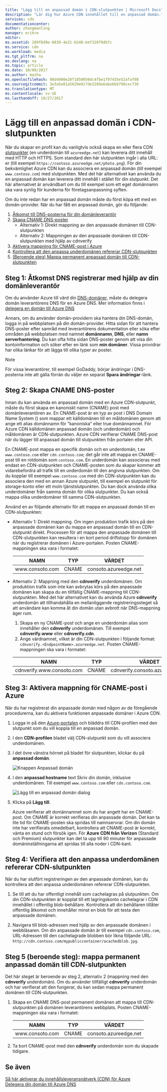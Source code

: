 ```yaml
---
title: "Lägg till en anpassad domän i CDN-slutpunkten | Microsoft Docs"
description: "Lär dig hur Azure CDN innehållet till en anpassad domän."
services: cdn
documentationcenter: 
author: zhangmanling
manager: erikre
editor: 
ms.assetid: 289f8d9e-8839-4e21-b248-bef320f9dbfc
ms.service: cdn
ms.workload: media
ms.tgt_pltfrm: na
ms.devlang: na
ms.topic: article
ms.date: 10/09/2017
ms.author: mazha
ms.openlocfilehash: 98d4900e28f1850050dc4fbe1f97435e52afaf08
ms.sourcegitcommit: 3e3a5e01a5629e017de2289a6abebbb798cec736
ms.translationtype: MT
ms.contentlocale: sv-SE
ms.lasthandoff: 10/27/2017
---
```

# <a name="add-a-custom-domain-to-your-cdn-endpoint"></a>Lägg till en anpassad domän i CDN-slutpunkten
När du skapar en profil kan du vanligtvis också skapa en eller flera CDN [slutpunkter](cdn-create-new-endpoint.md#create-a-new-cdn-endpoint) (en underdomän till `azureedge.net`) kan leverera ditt innehåll med HTTP och HTTPS. Som standard den här slutpunkten ingår i alla URL: er (till exempel `https://contoso.azureedge.net/photo.png`). För din bekvämlighet Azure CDN kan du associera en anpassad domän (till exempel `www.contoso.com`) med slutpunkten. Med det här alternativet kan använda du en anpassad domän kan leverera ditt innehåll i stället för din slutpunkt. Det här alternativet är användbart om du till exempel som ett eget domännamn ska vara synlig för kunderna för företagsanpassning syften.

Om du inte redan har en anpassad domän måste du först köpa ett med en domän-provider. När du har fått en anpassad domän, gör du följande:
1. [Åtkomst till DNS-posterna för din domänleverantör](#step-1-access-dns-records-by-using-your-domain-provider)
2. [Skapa CNAME DNS-poster](#step-2-create-the-cname-dns-records)
    - Alternativ 1: Direkt mappning av den anpassade domänen till CDN-slutpunkten
    - Alternativ 2: Mappningen av den anpassade domänen till CDN-slutpunkten med hjälp av cdnverify 
3. [Aktivera mappning för CNAME-post i Azure](#step-3-enable-the-cname-record-mapping-in-azure)
4. [Kontrollera att den anpassa underdomänen refererar CDN-slutpunkten](#step-4-verify-that-the-custom-subdomain-references-your-cdn-endpoint)
5. [(Beroende steg) Mappa permanent anpassad domän till CDN-slutpunkten](#step-5-dependent-step-map-the-permanent-custom-domain-to-the-cdn-endpoint)

## <a name="step-1-access-dns-records-by-using-your-domain-provider"></a>Steg 1: Åtkomst DNS registrerar med hjälp av din domänleverantör

Om du använder Azure till värd din [DNS-domäner](https://docs.microsoft.com/en-us/azure/dns/dns-overview), måste du delegera domän leverantörens DNS för en Azure DNS. Mer information finns i [delegera en domän till Azure DNS](https://docs.microsoft.com/azure/dns/dns-delegate-domain-azure-dns)

Annars, om du använder domän-providern ska hantera din DNS-domän, logga in på webbplatsen på din domän-provider. Hitta sidan för att hantera DNS-poster efter samråd med leverantörens dokumentation eller söka efter områden på webbplatsen med namnet **domännamn**, **DNS**, eller **namn serverhantering**. Du kan ofta hitta sidan DNS-poster genom att visa din kontoinformation och söker efter en länk som **min domäner**. Vissa providrar har olika länkar för att lägga till olika typer av poster.

> [!NOTE]
> För vissa leverantörer, till exempel GoDaddy, börjar ändringar i DNS-posterna inte att gälla förrän du väljer en separat **Spara ändringar**-länk. 


## <a name="step-2-create-the-cname-dns-records"></a>Steg 2: Skapa CNAME DNS-poster

Innan du kan använda en anpassad domän med en Azure CDN-slutpunkt, måste du först skapa en kanoniskt namn (CNAME) post med domänleverantören av. En CNAME-post är en typ av post i DNS Domain Name System () som mappar ett källdomänen till en måldomänen genom att ange ett alias domännamn för ”kanoniska” eller true domännamnet. För Azure CDN källdomänen anpassad domän (och underdomän) och måldomänen är CDN-slutpunkten. Azure CDN verifierar CNAME DNS-post när du lägger till anpassad domän till slutpunkten från portalen eller API. 

En CNAME-post mappa en specifik domän och en underdomän, t.ex `www.contoso.com` eller `cdn.contoso.com`; det går inte att mappa en CNAME-post till en rotdomän som `contoso.com`. En underdomän kan associeras med endast en CDN-slutpunkten och CNAME-posten som du skapar kommer att vidarebefordra all trafik till en underdomän till den angivna slutpunkten. Om du kopplar till exempel `www.contoso.com` med din CDN-slutpunkten kan du associera den med en annan Azure slutpunkt, till exempel en slutpunkt för storage-konto eller ett moln tjänstslutpunkten. Du kan dock använda olika underdomäner från samma domän för olika slutpunkter. Du kan också mappa olika underdomäner till samma CDN-slutpunkten.

Använd en av följande alternativ för att mappa en anpassad domän till en CDN-slutpunkten:

- Alternativ 1: Direkt mappning. Om ingen produktion trafik körs på den anpassade domänen kan du mappa en anpassad domän till en CDN-slutpunkt direkt. Processen för att mappa den anpassade domänen till CDN-slutpunkten kan resultera i en kort period driftstopp för domänen när du registrerar domänen i Azure-portalen. Posten CNAME-mappningen ska vara i formatet: 
 
  | NAMN             | TYP  | VÄRDET                  |
  |------------------|-------|------------------------|
  | www\.consoto.com | CNAME | consoto\.azureedge.net |


- Alternativ 2: Mappning med den **cdnverify** underdomänen. Om produktion trafik som inte kan avbrytas körs på den anpassade domänen kan skapa du en tillfällig CNAME-mappning till CDN-slutpunkten. Med det här alternativet kan du använda Azure **cdnverify** underdomän att tillhandahålla en mellanliggande registreringssteget så att användare kan komma åt din domän utan avbrott när DNS-mappning äger rum.

   1. Skapa en ny CNAME-post och ange en underdomän alias som innehåller den **cdnverify** underdomänen. Till exempel **cdnverify.www** eller **cdnverify.cdn**. 
   2. Ange värdnamnet, vilket är din CDN-slutpunkten i följande format: `cdnverify.<EndpointName>.azureedge.net`. Posten CNAME-mappningen ska vara i formatet: 

   | NAMN                       | TYP  | VÄRDET                            |
   |----------------------------|-------|----------------------------------|
   | cdnverify.www\.consoto.com | CNAME | cdnverify.consoto\.azureedge.net | 


## <a name="step-3-enable-the-cname-record-mapping-in-azure"></a>Steg 3: Aktivera mappning för CNAME-post i Azure

När du har registrerat din anpassade domän med någon av de föregående procedurerna, kan du aktivera funktionen anpassade domäner i Azure CDN. 

1. Logga in på den [Azure-portalen](https://portal.azure.com/) och bläddra till CDN-profilen med den slutpunkt som du vill koppla till en anpassad domän.  
2. I den **CDN-profilen** bladet välj CDN-slutpunkt som du vill associera underdomänen.
3. I det övre vänstra hörnet på bladet för slutpunkten, klickar du på **anpassad domän**. 

   ![Knappen Anpassad domän](./media/cdn-map-content-to-custom-domain/cdn-custom-domain-button.png)

4. I den **anpassad hostname** text Skriv din domän, inklusive underdomänen. Till exempel `www.contoso.com` eller `cdn.contoso.com`.

   ![Lägg till en anpassad domän dialog](./media/cdn-map-content-to-custom-domain/cdn-add-custom-domain-dialog.png)

5. Klicka på **Lägg till**.

   Azure verifierar att domännamnet som du har angett har en CNAME-post. Om CNAME är korrekt verifieras din anpassade domän. Det kan ta lite tid för CNAME-posten ska spridas till namnservrar. Om din domän inte har verifierats omedelbart, kontrollera att CNAME-post är korrekt, vänta en stund och försök igen. För **Azure CDN från Verizon** (Standard och Premium) slutpunkter kan det ta upp till 90 minuter för anpassade domäninställningarna att spridas till alla noder i CDN-kant.  


## <a name="step-4-verify-that-the-custom-subdomain-references-your-cdn-endpoint"></a>Steg 4: Verifiera att den anpassa underdomänen refererar CDN-slutpunkten

När du har slutfört registreringen av den anpassade domänen, kan du kontrollera att den anpassa underdomänen refererar CDN-slutpunkten.
 
1. Se till att du har offentligt innehåll som cachelagras på slutpunkten. Om din CDN-slutpunkten är kopplat till ett lagringskonto cachelagrar i CDN innehållet i offentlig blob-behållare. Kontrollera att din behållaren tillåter offentlig åtkomst och innehåller minst en blob för att testa den anpassade domänen.

2. Navigera till blob-adressen med hjälp av den anpassade domänen i webbläsaren. Om din anpassade domän är till exempel `cdn.contoso.com`, URL-Adressen till den cachelagrade blobben bör likna följande URL: `http://cdn.contoso.com/mypubliccontainer/acachedblob.jpg`.


## <a name="step-5-dependent-step-map-the-permanent-custom-domain-to-the-cdn-endpoint"></a>Steg 5 (beroende steg): mappa permanent anpassad domän till CDN-slutpunkten

Det här steget är beroende av steg 2, alternativ 2 (mappning med den **cdnverify** underdomän). Om du använder tillfälligt **cdnverify** underdomän och har verifierat att den fungerar, du kan sedan mappa permanent domänen till CDN-slutpunkten.

1. Skapa en CNAME DNS-post permanent domänen att mappa till CDN-slutpunkten på domänen leverantörens webbplats. Posten CNAME-mappningen ska vara i formatet: 
 
   | NAMN             | TYP  | VÄRDET                  |
   |------------------|-------|------------------------|
   | www\.consoto.com | CNAME | consoto\.azureedge.net |
2. Ta bort CNAME-post med den **cdnverify** underdomän som du skapade tidigare.

## <a name="see-also"></a>Se även
[Så här aktiverar du innehållsleveransnätverk (CDN) för Azure](cdn-create-new-endpoint.md)  
[Delegera din domän till Azure DNS](../dns/dns-domain-delegation.md)